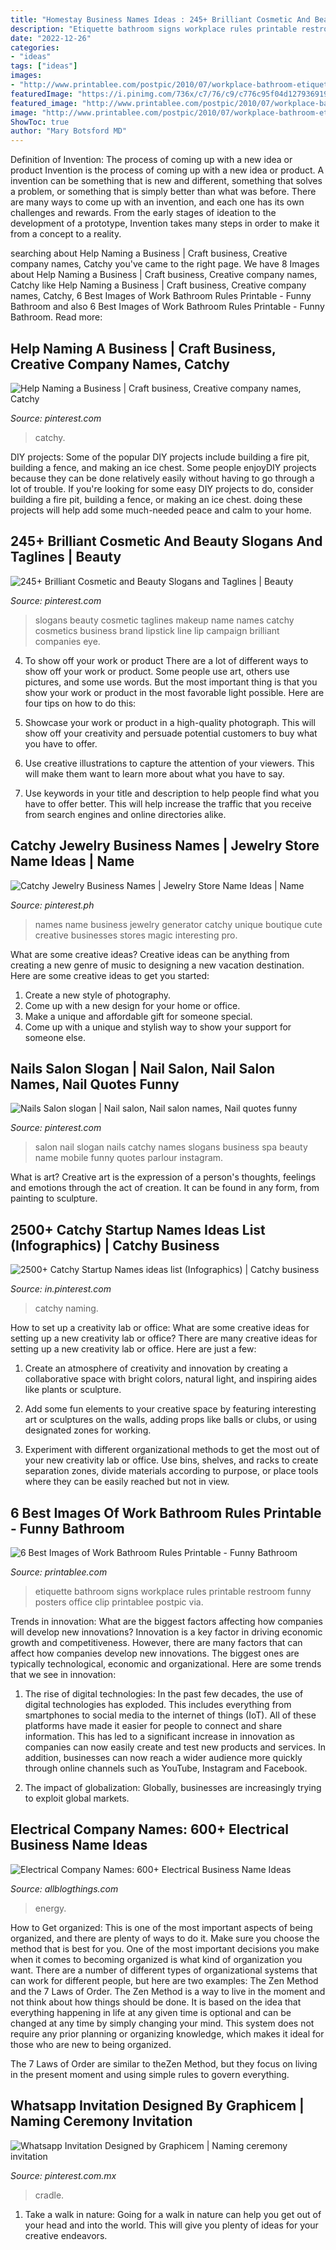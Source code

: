 ```yaml
---
title: "Homestay Business Names Ideas : 245+ Brilliant Cosmetic And Beauty Slogans And Taglines"
description: "Etiquette bathroom signs workplace rules printable restroom funny posters office clip printablee postpic via"
date: "2022-12-26"
categories:
- "ideas"
tags: ["ideas"]
images:
- "http://www.printablee.com/postpic/2010/07/workplace-bathroom-etiquette-signs_17237.jpg"
featuredImage: "https://i.pinimg.com/736x/c7/76/c9/c776c95f04d1279369190ac8431a3692.jpg"
featured_image: "http://www.printablee.com/postpic/2010/07/workplace-bathroom-etiquette-signs_17237.jpg"
image: "http://www.printablee.com/postpic/2010/07/workplace-bathroom-etiquette-signs_17237.jpg"
ShowToc: true
author: "Mary Botsford MD"
---
```



Definition of Invention: The process of coming up with a new idea or product
Invention is the process of coming up with a new idea or product. A invention can be something that is new and different, something that solves a problem, or something that is simply better than what was before. There are many ways to come up with an invention, and each one has its own challenges and rewards. From the early stages of ideation to the development of a prototype, Invention takes many steps in order to make it from a concept to a reality.

	

		
searching about Help Naming a Business | Craft business, Creative company names, Catchy you've came to the right page. We have 8 Images about Help Naming a Business | Craft business, Creative company names, Catchy like Help Naming a Business | Craft business, Creative company names, Catchy, 6 Best Images of Work Bathroom Rules Printable - Funny Bathroom and also 6 Best Images of Work Bathroom Rules Printable - Funny Bathroom. Read more:
		
    
## Help Naming A Business | Craft Business, Creative Company Names, Catchy

<img loading=lazy src="https://i.pinimg.com/736x/c7/76/c9/c776c95f04d1279369190ac8431a3692.jpg" onerror="this.onerror=null;this.src='https://tse1.mm.bing.net/th?id=OIP.BpNO2-DOQOiVDQtoUCKgvgHaLG&amp;pid=15.1';" alt="Help Naming a Business | Craft business, Creative company names, Catchy">

_Source: pinterest.com_

>catchy. 

	

DIY projects: Some of the popular DIY projects include building a fire pit, building a fence, and making an ice chest.
Some people enjoyDIY projects because they can be done relatively easily without having to go through a lot of trouble. If you're looking for some easy DIY projects to do, consider building a fire pit, building a fence, or making an ice chest. doing these projects will help add some much-needed peace and calm to your home.

    
## 245+ Brilliant Cosmetic And Beauty Slogans And Taglines | Beauty

<img loading=lazy src="https://i.pinimg.com/736x/a1/20/cf/a120cf49baacebe4bffb45c0795a680e.jpg" onerror="this.onerror=null;this.src='https://tse4.mm.bing.net/th?id=OIP.1yvzcJhIZ6ICL6ZMkjpNiQHaLH&amp;pid=15.1';" alt="245+ Brilliant Cosmetic and Beauty Slogans and Taglines | Beauty">

_Source: pinterest.com_

>slogans beauty cosmetic taglines makeup name names catchy cosmetics business brand lipstick line lip campaign brilliant companies eye. 

	

4. To show off your work or product
There are a lot of different ways to show off your work or product. Some people use art, others use pictures, and some use words. But the most important thing is that you show your work or product in the most favorable light possible. Here are four tips on how to do this:
1. Showcase your work or product in a high-quality photograph. This will show off your creativity and persuade potential customers to buy what you have to offer.

2. Use creative illustrations to capture the attention of your viewers. This will make them want to learn more about what you have to say.

3. Use keywords in your title and description to help people find what you have to offer better. This will help increase the traffic that you receive from search engines and online directories alike.


    
## Catchy Jewelry Business Names | Jewelry Store Name Ideas | Name

<img loading=lazy src="https://i.pinimg.com/736x/02/01/22/020122c71d437cd8beff0417a3ee1bf2.jpg" onerror="this.onerror=null;this.src='https://tse4.mm.bing.net/th?id=OIP.OQVeCeffg9biM1tnMFMEtgHaLG&amp;pid=15.1';" alt="Catchy Jewelry Business Names | Jewelry Store Name Ideas | Name">

_Source: pinterest.ph_

>names name business jewelry generator catchy unique boutique cute creative businesses stores magic interesting pro. 

	

What are some creative ideas?
Creative ideas can be anything from creating a new genre of music to designing a new vacation destination. Here are some creative ideas to get you started: 
1. Create a new style of photography.
2. Come up with a new design for your home or office.
3. Make a unique and affordable gift for someone special.
4. Come up with a unique and stylish way to show your support for someone else.

    
## Nails Salon Slogan | Nail Salon, Nail Salon Names, Nail Quotes Funny

<img loading=lazy src="https://i.pinimg.com/736x/4e/be/99/4ebe997ed95d8c196a07b949e3d40045.jpg" onerror="this.onerror=null;this.src='https://tse4.mm.bing.net/th?id=OIP.CtXFVqwgZsDa_9eEvQOFKgHaJ3&amp;pid=15.1';" alt="Nails Salon slogan | Nail salon, Nail salon names, Nail quotes funny">

_Source: pinterest.com_

>salon nail slogan nails catchy names slogans business spa beauty name mobile funny quotes parlour instagram. 

	

What is art?
Creative art is the expression of a person's thoughts, feelings and emotions through the act of creation. It can be found in any form, from painting to sculpture.

    
## 2500+ Catchy Startup Names Ideas List (Infographics) | Catchy Business

<img loading=lazy src="https://i.pinimg.com/736x/62/b3/71/62b37127f1d04ea0f7321560d8a84f8f.jpg" onerror="this.onerror=null;this.src='https://tse3.mm.bing.net/th?id=OIP.lGedcRj9UGe7Kg0S0YbAUAHaKh&amp;pid=15.1';" alt="2500+ Catchy Startup Names ideas list (Infographics) | Catchy business">

_Source: in.pinterest.com_

>catchy naming. 

	

How to set up a creativity lab or office: What are some creative ideas for setting up a new creativity lab or office?
There are many creative ideas for setting up a new creativity lab or office. Here are just a few: 
1. Create an atmosphere of creativity and innovation by creating a collaborative space with bright colors, natural light, and inspiring aides like plants or sculpture.

2. Add some fun elements to your creative space by featuring interesting art or sculptures on the walls, adding props like balls or clubs, or using designated zones for working.

3. Experiment with different organizational methods to get the most out of your new creativity lab or office. Use bins, shelves, and racks to create separation zones, divide materials according to purpose, or place tools where they can be easily reached but not in view.

    
## 6 Best Images Of Work Bathroom Rules Printable - Funny Bathroom

<img loading=lazy src="http://www.printablee.com/postpic/2010/07/workplace-bathroom-etiquette-signs_17237.jpg" onerror="this.onerror=null;this.src='https://tse4.mm.bing.net/th?id=OIP.YvJqn5xlBPoKyo5fzQmpggAAAA&amp;pid=15.1';" alt="6 Best Images of Work Bathroom Rules Printable - Funny Bathroom">

_Source: printablee.com_

>etiquette bathroom signs workplace rules printable restroom funny posters office clip printablee postpic via. 

	

Trends in innovation: What are the biggest factors affecting how companies will develop new innovations?
Innovation is a key factor in driving economic growth and competitiveness. However, there are many factors that can affect how companies develop new innovations. The biggest ones are typically technological, economic and organizational. Here are some trends that we see in innovation:
1. The rise of digital technologies: In the past few decades, the use of digital technologies has exploded. This includes everything from smartphones to social media to the internet of things (IoT). All of these platforms have made it easier for people to connect and share information. This has led to a significant increase in innovation as companies can now easily create and test new products and services. In addition, businesses can now reach a wider audience more quickly through online channels such as YouTube, Instagram and Facebook.

2. The impact of globalization: Globally, businesses are increasingly trying to exploit global markets.

    
## Electrical Company Names: 600+ Electrical Business Name Ideas

<img loading=lazy src="https://1.bp.blogspot.com/-YnouGpYdVVY/X6PfvfvuTaI/AAAAAAAAZo0/35QwI17MooM6CGHl1N3p7hKt4s4DgB72gCLcBGAsYHQ/w1200-h630-p-k-no-nu/12.jpg" onerror="this.onerror=null;this.src='https://tse1.mm.bing.net/th?id=OIP.5MEnNuUF7MugZ6Fk90XY-QHaEO&amp;pid=15.1';" alt="Electrical Company Names: 600+ Electrical Business Name Ideas">

_Source: allblogthings.com_

>energy. 

	

How to Get organized: This is one of the most important aspects of being organized, and there are plenty of ways to do it. Make sure you choose the method that is best for you.
One of the most important decisions you make when it comes to becoming organized is what kind of organization you want. There are a number of different types of organizational systems that can work for different people, but here are two examples: The Zen Method and the 7 Laws of Order.
The Zen Method is a way to live in the moment and not think about how things should be done. It is based on the idea that everything happening in life at any given time is optional and can be changed at any time by simply changing your mind. This system does not require any prior planning or organizing knowledge, which makes it ideal for those who are new to being organized.

The 7 Laws of Order are similar to theZen Method, but they focus on living in the present moment and using simple rules to govern everything.

    
## Whatsapp Invitation Designed By Graphicem | Naming Ceremony Invitation

<img loading=lazy src="https://i.pinimg.com/736x/49/07/bb/4907bb3d597433a6ea993073c4a452b6.jpg" onerror="this.onerror=null;this.src='https://tse2.mm.bing.net/th?id=OIP.qCAB-WtuK5lji4Y7eRfAywHaKf&amp;pid=15.1';" alt="Whatsapp Invitation Designed by Graphicem | Naming ceremony invitation">

_Source: pinterest.com.mx_

>cradle. 

	

1) Take a walk in nature: Going for a walk in nature can help you get out of your head and into the world. This will give you plenty of ideas for your creative endeavors.

